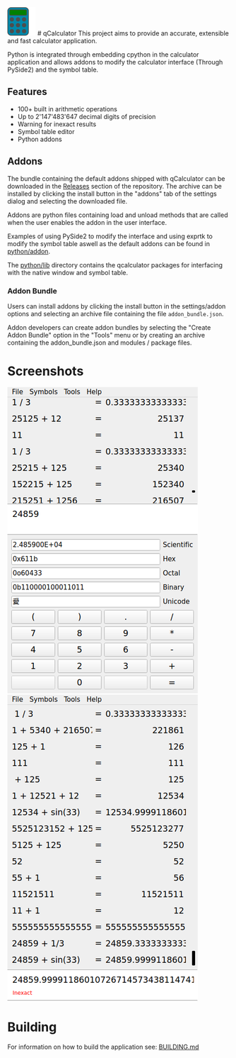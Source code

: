 <img src="res/images/calculator.png" alt="Icon" width="64" height="64">
# qCalculator
This project aims to provide an accurate, extensible and fast calculator application. 

Python is integrated through embedding cpython in the calculator application and allows addons 
to modify the calculator interface (Through PySide2) and the symbol table.

## Features
- 100+ built in arithmetic operations
- Up to 2'147'483'647 decimal digits of precision
- Warning for inexact results
- Symbol table editor
- Python addons

## Addons
The bundle containing the default addons shipped with qCalculator can be downloaded in the [Releases](https://github.com/vetux/qcalculator/releases) 
section of the repository. The archive can be installed by clicking the install button in the "addons" tab of the settings dialog and selecting the downloaded file. 

Addons are python files containing load and unload methods that are called when the user enables the 
addon in the user interface.

Examples of using PySide2 to modify the interface and using exprtk to modify the symbol table aswell as the default addons can be found in [python/addon](python/addon/).

The [python/lib]("python/lib") directory contains the qcalculator packages for interfacing with the native window and symbol table. 
### Addon Bundle
Users can install addons by clicking the install button in the settings/addon options and selecting an archive file containing the file <code>addon_bundle.json</code>.

Addon developers can create addon bundles by selecting the "Create Addon Bundle" option in the "Tools" 
menu or by creating an archive containing the addon_bundle.json and modules / package files.

# Screenshots
![img](res/images/screenshot.png)
![img](res/images/screenshot_1.png)

# Building
For information on how to build the application see: [BUILDING.md](BUILDING.md)


